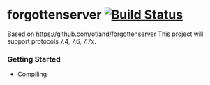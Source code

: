 forgottenserver [![Build Status](https://travis-ci.org/evulmastah/forgottenserver.png?branch=master)](https://travis-ci.org/evulmastah/forgottenserver)
===============

Based on https://github.com/otland/forgottenserver
This project will support protocols 7.4, 7.6, 7.7x.

### Getting Started

* [Compiling](https://github.com/otland/forgottenserver/wiki/Compiling)
